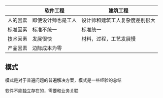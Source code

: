 |          | 软件工程           | 建筑工程                       |
| -------- | ------------------ | ------------------------------ |
| 人的因素 | 即使设计师也是工人 | 设计师和建筑工人复杂度差别很大 |
| 标准因素 | 标准不统一         | 标准统一                       |
| 技术因素 | 发展很快           | 材料，过程，工艺发展慢         |
| 产品因素 | 边际成本为零       |                                |





## 模式

模式是对于普遍问题的普遍解决方案，模式是一些经验的总结





软件不能独立存在的，需要和业务关联

